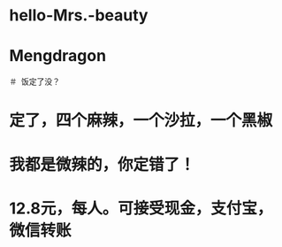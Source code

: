 # hello-Mrs.-beauty

# Mengdragon
＃  饭定了没？
# 定了，四个麻辣，一个沙拉，一个黑椒
# 我都是微辣的，你定错了！
# 12.8元，每人。可接受现金，支付宝，微信转账
